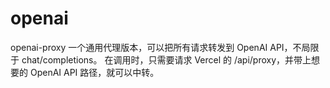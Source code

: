 # openai
openai-proxy
一个通用代理版本，可以把所有请求转发到 OpenAI API，不局限于 chat/completions。
在调用时，只需要请求 Vercel 的 /api/proxy，并带上想要的 OpenAI API 路径，就可以中转。
